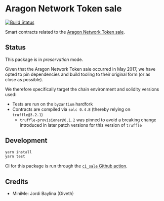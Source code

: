 # Aragon Network Token sale

[![Build Status](https://img.shields.io/github/workflow/status/aragon/aragon-network-token/ci:sale?style=flat-square)](https://github.com/aragon/aragon-network-token/actions?query=workflow%3Aci%3Asale)

Smart contracts related to the [Aragon Network Token sale](https://aragon.org/blog/aragon-token-sale-technical-overview-9c2a4b910755).

## Status

This package is in _preservation_ mode.

Given that the Aragon Network Token sale occurred in May 2017, we have opted to pin dependencies and build tooling to their original form (or as close as possible).

We therefore specifically target the chain environment and solidity versions used:

- Tests are run on the `byzantium` hardfork
- Contracts are compiled via `solc 0.4.8` (thereby relying on `truffle@3.2.1`)
  - `truffle-provisioner@0.1.2` was pinned to avoid a breaking change introduced in later patch versions for this version of `truffle`

## Development

```sh
yarn install
yarn test
```

CI for this package is run through the [`ci_sale` Github action](../../.github/workflows/ci_sale.yml).

## Credits

- MiniMe: Jordi Baylina (Giveth)
